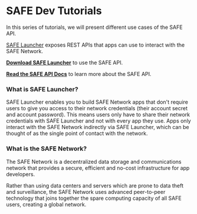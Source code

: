 # SAFE Dev Tutorials

In this series of tutorials, we will present different use cases of the SAFE API.

[SAFE Launcher](https://maidsafe.readme.io/docs/launcher) exposes REST APIs that apps can use to interact with the SAFE Network.

**[Download SAFE Launcher](https://maidsafe.net/alpha.html)** to use the SAFE API.

**[Read the SAFE API Docs](https://api.safedev.org)** to learn more about the SAFE API.

### What is SAFE Launcher?

SAFE Launcher enables you to build SAFE Network apps that don't require users to give you access to their network credentials (their account secret and account password). This means users only have to share their network credentials with SAFE Launcher and not with every app they use. Apps only interact with the SAFE Network indirectly via SAFE Launcher, which can be thought of as the single point of contact with the network.

### What is the SAFE Network?

The SAFE Network is a decentralized data storage and communications network that provides a secure, efficient and no-cost infrastructure for app developers.

Rather than using data centers and servers which are prone to data theft and surveillance, the SAFE Network uses advanced peer-to-peer technology that joins together the spare computing capacity of all SAFE users, creating a global network.
